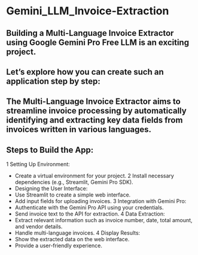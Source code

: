 # Gemini_LLM_Invoice-Extraction
## Building a Multi-Language Invoice Extractor using Google Gemini Pro Free LLM is an exciting project.
## Let’s explore how you can create such an application step by step:
## The Multi-Language Invoice Extractor aims to streamline invoice processing by automatically identifying and extracting key data fields from invoices written in various languages.
## Steps to Build the App:
1 Setting Up Environment:
- Create a virtual environment for your project.
2 Install necessary dependencies (e.g., Streamlit, Gemini Pro SDK).
- Designing the User Interface:
- Use Streamlit to create a simple web interface.
- Add input fields for uploading invoices.
3 Integration with Gemini Pro:
- Authenticate with the Gemini Pro API using your credentials.
- Send invoice text to the API for extraction.
4 Data Extraction:
- Extract relevant information such as invoice number, date, total amount, and vendor details.
- Handle multi-language invoices.
4 Display Results:
- Show the extracted data on the web interface.
- Provide a user-friendly experience.
